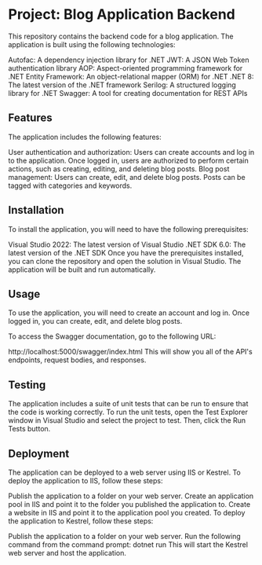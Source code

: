 # Project: Blog Application Backend

This repository contains the backend code for a blog application. The application is built using the following technologies:

Autofac: A dependency injection library for .NET
JWT: A JSON Web Token authentication library
AOP: Aspect-oriented programming framework for .NET
Entity Framework: An object-relational mapper (ORM) for .NET
.NET 8: The latest version of the .NET framework
Serilog: A structured logging library for .NET
Swagger: A tool for creating documentation for REST APIs

## Features
The application includes the following features:

User authentication and authorization: Users can create accounts and log in to the application. Once logged in, users are authorized to perform certain actions, such as creating, editing, and deleting blog posts.
Blog post management: Users can create, edit, and delete blog posts. Posts can be tagged with categories and keywords.

## Installation
To install the application, you will need to have the following prerequisites:

Visual Studio 2022: The latest version of Visual Studio
.NET SDK 6.0: The latest version of the .NET SDK
Once you have the prerequisites installed, you can clone the repository and open the solution in Visual Studio. The application will be built and run automatically.

## Usage
To use the application, you will need to create an account and log in. Once logged in, you can create, edit, and delete blog posts.

To access the Swagger documentation, go to the following URL:

http://localhost:5000/swagger/index.html
This will show you all of the API's endpoints, request bodies, and responses.

## Testing
The application includes a suite of unit tests that can be run to ensure that the code is working correctly. To run the unit tests, open the Test Explorer window in Visual Studio and select the project to test. Then, click the Run Tests button.

## Deployment
The application can be deployed to a web server using IIS or Kestrel. To deploy the application to IIS, follow these steps:

Publish the application to a folder on your web server.
Create an application pool in IIS and point it to the folder you published the application to.
Create a website in IIS and point it to the application pool you created.
To deploy the application to Kestrel, follow these steps:

Publish the application to a folder on your web server.
Run the following command from the command prompt:
dotnet run
This will start the Kestrel web server and host the application.
